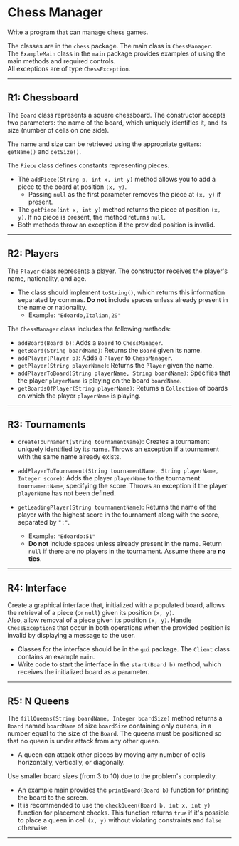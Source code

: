 # Chess Manager

Write a program that can manage chess games.

The classes are in the `chess` package. The main class is `ChessManager`.  
The `ExampleMain` class in the `main` package provides examples of using the main methods and required controls.  
All exceptions are of type `ChessException`.

---

## R1: Chessboard

The `Board` class represents a square chessboard. The constructor accepts two parameters: the name of the board, which uniquely identifies it, and its size (number of cells on one side).

The name and size can be retrieved using the appropriate getters: `getName()` and `getSize()`.

The `Piece` class defines constants representing pieces.

- The `addPiece(String p, int x, int y)` method allows you to add a piece to the board at position `(x, y)`.
  - Passing `null` as the first parameter removes the piece at `(x, y)` if present.
- The `getPiece(int x, int y)` method returns the piece at position `(x, y)`. If no piece is present, the method returns `null`.
- Both methods throw an exception if the provided position is invalid.

---

## R2: Players

The `Player` class represents a player. The constructor receives the player's name, nationality, and age.

- The class should implement `toString()`, which returns this information separated by commas. **Do not** include spaces unless already present in the name or nationality.
  - Example: `"Edoardo,Italian,29"`

The `ChessManager` class includes the following methods:

- `addBoard(Board b)`: Adds a `Board` to `ChessManager`.
- `getBoard(String boardName)`: Returns the `Board` given its name.
- `addPlayer(Player p)`: Adds a `Player` to `ChessManager`.
- `getPlayer(String playerName)`: Returns the `Player` given the name.
- `addPlayerToBoard(String playerName, String boardName)`: Specifies that the player `playerName` is playing on the board `boardName`.
- `getBoardsOfPlayer(String playerName)`: Returns a `Collection` of boards on which the player `playerName` is playing.

---

## R3: Tournaments

- `createTournament(String tournamentName)`: Creates a tournament uniquely identified by its name. Throws an exception if a tournament with the same name already exists.

- `addPlayerToTournament(String tournamentName, String playerName, Integer score)`: Adds the player `playerName` to the tournament `tournamentName`, specifying the score. Throws an exception if the player `playerName` has not been defined.

- `getLeadingPlayer(String tournamentName)`: Returns the name of the player with the highest score in the tournament along with the score, separated by `":"`.  
  - Example: `"Edoardo:51"`
  - **Do not** include spaces unless already present in the name. Return `null` if there are no players in the tournament. Assume there are **no ties**.

---

## R4: Interface

Create a graphical interface that, initialized with a populated board, allows the retrieval of a piece (or `null`) given its position `(x, y)`.  
Also, allow removal of a piece given its position `(x, y)`. Handle `ChessException`s that occur in both operations when the provided position is invalid by displaying a message to the user.

- Classes for the interface should be in the `gui` package. The `Client` class contains an example `main`.
- Write code to start the interface in the `start(Board b)` method, which receives the initialized board as a parameter.

---

## R5: N Queens

The `fillQueens(String boardName, Integer boardSize)` method returns a `Board` named `boardName` of size `boardSize` containing only queens, in a number equal to the size of the `Board`. The queens must be positioned so that no queen is under attack from any other queen.

- A queen can attack other pieces by moving any number of cells horizontally, vertically, or diagonally.

Use smaller board sizes (from 3 to 10) due to the problem's complexity.

- An example main provides the `printBoard(Board b)` function for printing the board to the screen.
- It is recommended to use the `checkQueen(Board b, int x, int y)` function for placement checks. This function returns `true` if it's possible to place a queen in cell `(x, y)` without violating constraints and `false` otherwise.

---
